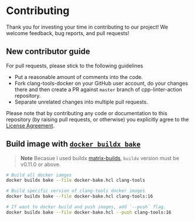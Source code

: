 # Contributing

Thank you for investing your time in contributing to our project! We welcome feedback, bug reports, and pull requests!

## New contributor guide

For pull requests, please stick to the following guidelines

* Put a reasonable amount of comments into the code.
* Fork clang-tools-docker on your GitHub user account, do your changes there and then create a PR against `master` branch of cpp-linter-action repository.
* Separate unrelated changes into multiple pull requests.

Please note that by contributing any code or documentation to this repository (by raising pull requests, or otherwise) you explicitly agree to the [License Agreement](https://github.com/cpp-linter/clang-tools-docker/blob/master/LICENSE).

## Build image with [`docker buildx bake`](https://docs.docker.com/engine/reference/commandline/buildx_bake/)

> **Note**
> Becasue I used buildx [matrix-builds](https://docs.docker.com/build/bake/configuring-build/#matrix-builds), `buildx` version must be v0.11.0 or above.

```bash
# Build all docker iamges
docker buildx bake --file docker-bake.hcl clang-tools

# Build specific version of clang-tools docker images
docker buildx bake --file docker-bake.hcl clang-tools:16

# If want to docker build and push images, add `--push` flag.
docker buildx bake --file docker-bake.hcl --push clang-tools:16
```
